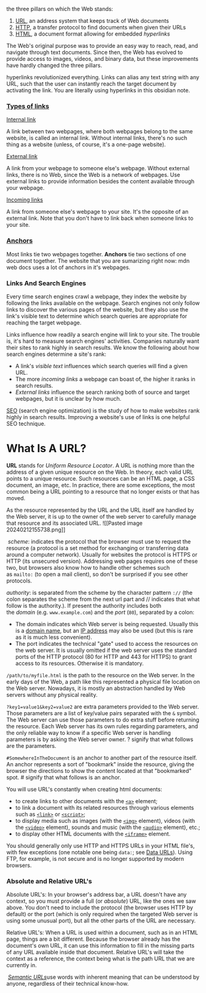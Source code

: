 
the three pillars on which the Web stands:

1. [URL](https://developer.mozilla.org/en-US/docs/Glossary/URL), an address system that keeps track of Web documents
2. [HTTP](https://developer.mozilla.org/en-US/docs/Glossary/HTTP), a transfer protocol to find documents when given their URLs
3. [HTML](https://developer.mozilla.org/en-US/docs/Glossary/HTML), a document format allowing for embedded _hyperlinks_

The Web's original purpose was to provide an easy way to reach, read, and navigate through text documents. Since then, the Web has evolved to provide access to images, videos, and binary data, but these improvements have hardly changed the three pillars.

hyperlinks revolutionized everything. Links can alias any text string with any URL, such that the user can instantly reach the target document by activating the link. You are literally using hyperlinks in this obsidian note.


### [Types of links](https://developer.mozilla.org/en-US/docs/Learn/Common_questions/Web_mechanics/What_are_hyperlinks#types_of_links)

[Internal link](https://developer.mozilla.org/en-US/docs/Learn/Common_questions/Web_mechanics/What_are_hyperlinks#internal_link)

A link between two webpages, where both webpages belong to the same website, is called an internal link. Without internal links, there's no such thing as a website (unless, of course, it's a one-page website).

[External link](https://developer.mozilla.org/en-US/docs/Learn/Common_questions/Web_mechanics/What_are_hyperlinks#external_link)

A link from your webpage to someone else's webpage. Without external links, there is no Web, since the Web is a network of webpages. Use external links to provide information besides the content available through your webpage.

[Incoming links](https://developer.mozilla.org/en-US/docs/Learn/Common_questions/Web_mechanics/What_are_hyperlinks#incoming_links)

A link from someone else's webpage to your site. It's the opposite of an external link. Note that you don't have to link back when someone links to your site.

### [Anchors](https://developer.mozilla.org/en-US/docs/Learn/Common_questions/Web_mechanics/What_are_hyperlinks#anchors)

Most links tie two webpages together. **Anchors** tie two sections of one document together. The website that you are sumarizing right now: mdn web docs uses a lot of anchors in it's webpages.

### Links And Search Engines

Every time search engines crawl a webpage, they index the website by following the links available on the webpage. Search engines not only follow links to discover the various pages of the website, but they also use the link's visible text to determine which search queries are appropriate for reaching the target webpage.

Links influence how readily a search engine will link to your site. The trouble is, it's hard to measure search engines' activities. Companies naturally want their sites to rank highly in search results. We know the following about how search engines determine a site's rank:

- A link's _visible text_ influences which search queries will find a given URL.
- The more _incoming links_ a webpage can boast of, the higher it ranks in search results.
- _External links_ influence the search ranking both of source and target webpages, but it is unclear by how much.

[SEO](https://en.wikipedia.org/wiki/Search_engine_optimization) (search engine optimization) is the study of how to make websites rank highly in search results. Improving a website's use of links is one helpful SEO technique.

# What Is A URL?

**URL** stands for _Uniform Resource Locator_. A URL is nothing more than the address of a given unique resource on the Web. In theory, each valid URL points to a unique resource. Such resources can be an HTML page, a CSS document, an image, etc. In practice, there are some exceptions, the most common being a URL pointing to a resource that no longer exists or that has moved.

As the resource represented by the URL and the URL itself are handled by the Web server, it is up to the owner of the web server to carefully manage that resource and its associated URL.
![[Pasted image 20240212155738.png]]

 _scheme_: indicates the protocol that the browser must use to request the resource (a protocol is a set method for exchanging or transferring data around a computer network). Usually for websites the protocol is HTTPS or HTTP (its unsecured version). Addressing web pages requires one of these two, but browsers also know how to handle other schemes such as `mailto:` (to open a mail client), so don't be surprised if you see other protocols.

_authority_: is separated from the scheme by the character pattern `://` (the colon separates the scheme from the next url part and // indicates that what follow is the authority.). If present the authority includes both the _domain_ (e.g. `www.example.com`) and the _port_ (`80`), separated by a colon:

- The domain indicates which Web server is being requested. Usually this is a [domain name](https://developer.mozilla.org/en-US/docs/Learn/Common_questions/Web_mechanics/What_is_a_domain_name), but an [IP address](https://developer.mozilla.org/en-US/docs/Glossary/IP_Address) may also be used (but this is rare as it is much less convenient).
- The port indicates the technical "gate" used to access the resources on the web server. It is usually omitted if the web server uses the standard ports of the HTTP protocol (80 for HTTP and 443 for HTTPS) to grant access to its resources. Otherwise it is mandatory.

`/path/to/myfile.html` is the path to the resource on the Web server. In the early days of the Web, a path like this represented a physical file location on the Web server. Nowadays, it is mostly an abstraction handled by Web servers without any physical reality.

`?key1=value1&key2=value2` are extra parameters provided to the Web server. Those parameters are a list of key/value pairs separated with the `&` symbol. The Web server can use those parameters to do extra stuff before returning the resource. Each Web server has its own rules regarding parameters, and the only reliable way to know if a specific Web server is handling parameters is by asking the Web server owner. ? signify that what follows are the parameters.

`#SomewhereInTheDocument` is an anchor to another part of the resource itself. An anchor represents a sort of "bookmark" inside the resource, giving the browser the directions to show the content located at that "bookmarked" spot. # signify that what follows is an anchor.

You will use URL's constantly when creating html documents:

- to create links to other documents with the [`<a>`](https://developer.mozilla.org/en-US/docs/Web/HTML/Element/a) element;
- to link a document with its related resources through various elements such as [`<link>`](https://developer.mozilla.org/en-US/docs/Web/HTML/Element/link) or [`<script>`](https://developer.mozilla.org/en-US/docs/Web/HTML/Element/script);
- to display media such as images (with the [`<img>`](https://developer.mozilla.org/en-US/docs/Web/HTML/Element/img) element), videos (with the [`<video>`](https://developer.mozilla.org/en-US/docs/Web/HTML/Element/video) element), sounds and music (with the [`<audio>`](https://developer.mozilla.org/en-US/docs/Web/HTML/Element/audio) element), etc.;
- to display other HTML documents with the [`<iframe>`](https://developer.mozilla.org/en-US/docs/Web/HTML/Element/iframe) element.

You should generally only use HTTP and HTTPS URLs in your HTML file's, with few exceptions (one notable one being `data:`; see [Data URLs](https://developer.mozilla.org/en-US/docs/Web/HTTP/Basics_of_HTTP/Data_URLs)). Using FTP, for example, is not secure and is no longer supported by modern browsers.

### Absolute and Relative URL's

Absolute URL's:  In your browser's address bar, a URL doesn't have any context, so you must provide a full (or _absolute_) URL, like the ones we saw above. You don't need to include the protocol (the browser uses HTTP by default) or the port (which is only required when the targeted Web server is using some unusual port), but all the other parts of the URL are necessary.

Relative URL's: When a URL is used within a document, such as in an HTML page, things are a bit different. Because the browser already has the document's own URL, it can use this information to fill in the missing parts of any URL available inside that document. Relative URL's will take the context as a reference, the context being what is the path URL that we are currently in.


 [_Semantic URLs_](https://en.wikipedia.org/wiki/Semantic_URL)use words with inherent meaning that can be understood by anyone, regardless of their technical know-how.

